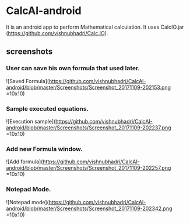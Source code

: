 # CalcAI-android
It is an android app to perform Mathematical calculation. It uses CalcIO.jar (https://github.com/vishnubhadri/Calc.IO).

## screenshots
### User can save his own formula that used later.
![Saved Formula](https://github.com/vishnubhadri/CalcAI-android/blob/master/Screenshots/Screenshot_20171109-202153.png =10x10)
### Sample executed equations.
![Execution sample](https://github.com/vishnubhadri/CalcAI-android/blob/master/Screenshots/Screenshot_20171109-202237.png =10x10) 
### Add new Formula window.
![Add formula](https://github.com/vishnubhadri/CalcAI-android/blob/master/Screenshots/Screenshot_20171109-202257.png =10x10) 
### Notepad Mode.
![Notepad mode](https://github.com/vishnubhadri/CalcAI-android/blob/master/Screenshots/Screenshot_20171109-202342.png =10x10)

